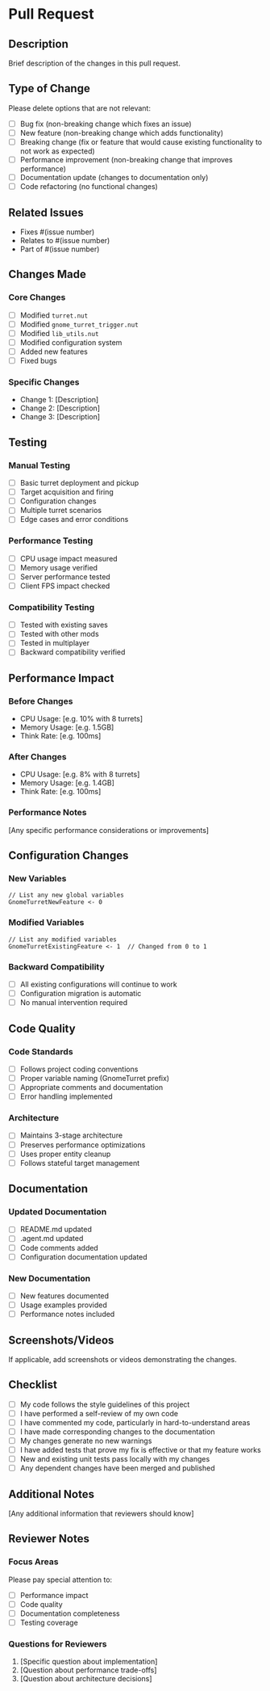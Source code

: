 # Pull Request

## Description
Brief description of the changes in this pull request.

## Type of Change
Please delete options that are not relevant:
- [ ] Bug fix (non-breaking change which fixes an issue)
- [ ] New feature (non-breaking change which adds functionality)
- [ ] Breaking change (fix or feature that would cause existing functionality to not work as expected)
- [ ] Performance improvement (non-breaking change that improves performance)
- [ ] Documentation update (changes to documentation only)
- [ ] Code refactoring (no functional changes)

## Related Issues
- Fixes #(issue number)
- Relates to #(issue number)
- Part of #(issue number)

## Changes Made
### Core Changes
- [ ] Modified `turret.nut`
- [ ] Modified `gnome_turret_trigger.nut`
- [ ] Modified `lib_utils.nut`
- [ ] Modified configuration system
- [ ] Added new features
- [ ] Fixed bugs

### Specific Changes
- Change 1: [Description]
- Change 2: [Description]
- Change 3: [Description]

## Testing
### Manual Testing
- [ ] Basic turret deployment and pickup
- [ ] Target acquisition and firing
- [ ] Configuration changes
- [ ] Multiple turret scenarios
- [ ] Edge cases and error conditions

### Performance Testing
- [ ] CPU usage impact measured
- [ ] Memory usage verified
- [ ] Server performance tested
- [ ] Client FPS impact checked

### Compatibility Testing
- [ ] Tested with existing saves
- [ ] Tested with other mods
- [ ] Tested in multiplayer
- [ ] Backward compatibility verified

## Performance Impact
### Before Changes
- CPU Usage: [e.g. 10% with 8 turrets]
- Memory Usage: [e.g. 1.5GB]
- Think Rate: [e.g. 100ms]

### After Changes
- CPU Usage: [e.g. 8% with 8 turrets]
- Memory Usage: [e.g. 1.4GB]
- Think Rate: [e.g. 100ms]

### Performance Notes
[Any specific performance considerations or improvements]

## Configuration Changes
### New Variables
```squirrel
// List any new global variables
GnomeTurretNewFeature <- 0
```

### Modified Variables
```squirrel
// List any modified variables
GnomeTurretExistingFeature <- 1  // Changed from 0 to 1
```

### Backward Compatibility
- [ ] All existing configurations will continue to work
- [ ] Configuration migration is automatic
- [ ] No manual intervention required

## Code Quality
### Code Standards
- [ ] Follows project coding conventions
- [ ] Proper variable naming (GnomeTurret prefix)
- [ ] Appropriate comments and documentation
- [ ] Error handling implemented

### Architecture
- [ ] Maintains 3-stage architecture
- [ ] Preserves performance optimizations
- [ ] Uses proper entity cleanup
- [ ] Follows stateful target management

## Documentation
### Updated Documentation
- [ ] README.md updated
- [ ] .agent.md updated
- [ ] Code comments added
- [ ] Configuration documentation updated

### New Documentation
- [ ] New features documented
- [ ] Usage examples provided
- [ ] Performance notes included

## Screenshots/Videos
If applicable, add screenshots or videos demonstrating the changes.

## Checklist
- [ ] My code follows the style guidelines of this project
- [ ] I have performed a self-review of my own code
- [ ] I have commented my code, particularly in hard-to-understand areas
- [ ] I have made corresponding changes to the documentation
- [ ] My changes generate no new warnings
- [ ] I have added tests that prove my fix is effective or that my feature works
- [ ] New and existing unit tests pass locally with my changes
- [ ] Any dependent changes have been merged and published

## Additional Notes
[Any additional information that reviewers should know]

## Reviewer Notes
### Focus Areas
Please pay special attention to:
- [ ] Performance impact
- [ ] Code quality
- [ ] Documentation completeness
- [ ] Testing coverage

### Questions for Reviewers
1. [Specific question about implementation]
2. [Question about performance trade-offs]
3. [Question about architecture decisions]